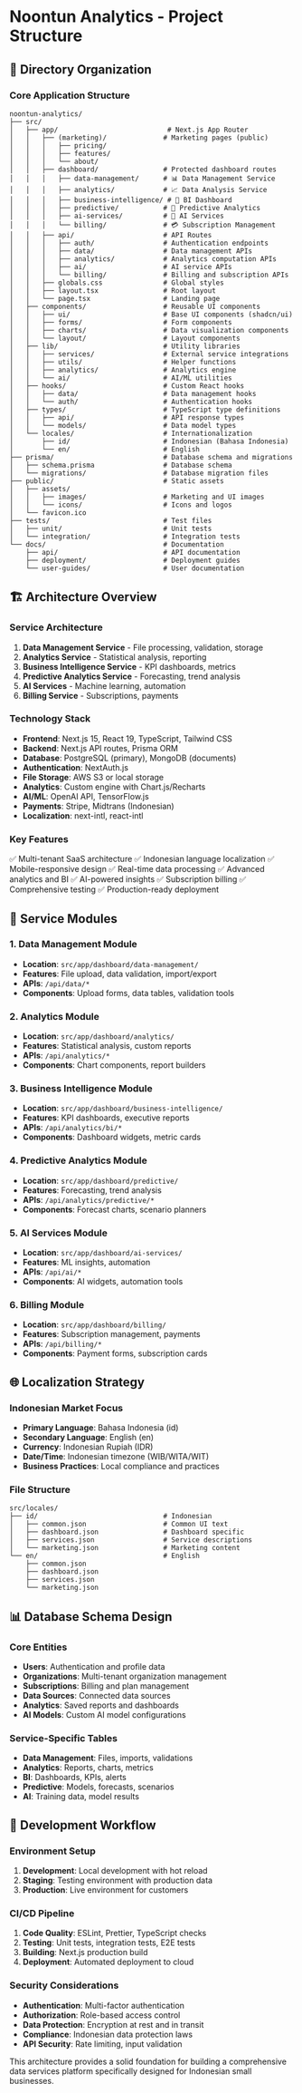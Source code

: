 # Noontun Analytics - Project Structure

## 📁 Directory Organization

### Core Application Structure
```
noontun-analytics/
├── src/
│   ├── app/                           # Next.js App Router
│   │   ├── (marketing)/              # Marketing pages (public)
│   │   │   ├── pricing/
│   │   │   ├── features/
│   │   │   └── about/
│   │   ├── dashboard/                # Protected dashboard routes
│   │   │   ├── data-management/      # 📊 Data Management Service
│   │   │   ├── analytics/            # 📈 Data Analysis Service
│   │   │   ├── business-intelligence/ # 💼 BI Dashboard
│   │   │   ├── predictive/           # 🔮 Predictive Analytics
│   │   │   ├── ai-services/          # 🤖 AI Services
│   │   │   └── billing/              # 💳 Subscription Management
│   │   ├── api/                      # API Routes
│   │   │   ├── auth/                 # Authentication endpoints
│   │   │   ├── data/                 # Data management APIs
│   │   │   ├── analytics/            # Analytics computation APIs
│   │   │   ├── ai/                   # AI service APIs
│   │   │   └── billing/              # Billing and subscription APIs
│   │   ├── globals.css               # Global styles
│   │   ├── layout.tsx                # Root layout
│   │   └── page.tsx                  # Landing page
│   ├── components/                   # Reusable UI components
│   │   ├── ui/                       # Base UI components (shadcn/ui)
│   │   ├── forms/                    # Form components
│   │   ├── charts/                   # Data visualization components
│   │   └── layout/                   # Layout components
│   ├── lib/                          # Utility libraries
│   │   ├── services/                 # External service integrations
│   │   ├── utils/                    # Helper functions
│   │   ├── analytics/                # Analytics engine
│   │   └── ai/                       # AI/ML utilities
│   ├── hooks/                        # Custom React hooks
│   │   ├── data/                     # Data management hooks
│   │   └── auth/                     # Authentication hooks
│   ├── types/                        # TypeScript type definitions
│   │   ├── api/                      # API response types
│   │   └── models/                   # Data model types
│   └── locales/                      # Internationalization
│       ├── id/                       # Indonesian (Bahasa Indonesia)
│       └── en/                       # English
├── prisma/                           # Database schema and migrations
│   ├── schema.prisma                 # Database schema
│   └── migrations/                   # Database migration files
├── public/                           # Static assets
│   ├── assets/
│   │   ├── images/                   # Marketing and UI images
│   │   └── icons/                    # Icons and logos
│   └── favicon.ico
├── tests/                            # Test files
│   ├── unit/                         # Unit tests
│   └── integration/                  # Integration tests
└── docs/                             # Documentation
    ├── api/                          # API documentation
    ├── deployment/                   # Deployment guides
    └── user-guides/                  # User documentation
```

## 🏗️ Architecture Overview

### Service Architecture
1. **Data Management Service** - File processing, validation, storage
2. **Analytics Service** - Statistical analysis, reporting
3. **Business Intelligence Service** - KPI dashboards, metrics
4. **Predictive Analytics Service** - Forecasting, trend analysis
5. **AI Services** - Machine learning, automation
6. **Billing Service** - Subscriptions, payments

### Technology Stack
- **Frontend**: Next.js 15, React 19, TypeScript, Tailwind CSS
- **Backend**: Next.js API routes, Prisma ORM
- **Database**: PostgreSQL (primary), MongoDB (documents)
- **Authentication**: NextAuth.js
- **File Storage**: AWS S3 or local storage
- **Analytics**: Custom engine with Chart.js/Recharts
- **AI/ML**: OpenAI API, TensorFlow.js
- **Payments**: Stripe, Midtrans (Indonesian)
- **Localization**: next-intl, react-intl

### Key Features
✅ Multi-tenant SaaS architecture
✅ Indonesian language localization
✅ Mobile-responsive design
✅ Real-time data processing
✅ Advanced analytics and BI
✅ AI-powered insights
✅ Subscription billing
✅ Comprehensive testing
✅ Production-ready deployment

## 🎯 Service Modules

### 1. Data Management Module
- **Location**: `src/app/dashboard/data-management/`
- **Features**: File upload, data validation, import/export
- **APIs**: `/api/data/*`
- **Components**: Upload forms, data tables, validation tools

### 2. Analytics Module
- **Location**: `src/app/dashboard/analytics/`
- **Features**: Statistical analysis, custom reports
- **APIs**: `/api/analytics/*`
- **Components**: Chart components, report builders

### 3. Business Intelligence Module
- **Location**: `src/app/dashboard/business-intelligence/`
- **Features**: KPI dashboards, executive reports
- **APIs**: `/api/analytics/bi/*`
- **Components**: Dashboard widgets, metric cards

### 4. Predictive Analytics Module
- **Location**: `src/app/dashboard/predictive/`
- **Features**: Forecasting, trend analysis
- **APIs**: `/api/analytics/predictive/*`
- **Components**: Forecast charts, scenario planners

### 5. AI Services Module
- **Location**: `src/app/dashboard/ai-services/`
- **Features**: ML insights, automation
- **APIs**: `/api/ai/*`
- **Components**: AI widgets, automation tools

### 6. Billing Module
- **Location**: `src/app/dashboard/billing/`
- **Features**: Subscription management, payments
- **APIs**: `/api/billing/*`
- **Components**: Payment forms, subscription cards

## 🌐 Localization Strategy

### Indonesian Market Focus
- **Primary Language**: Bahasa Indonesia (id)
- **Secondary Language**: English (en)
- **Currency**: Indonesian Rupiah (IDR)
- **Date/Time**: Indonesian timezone (WIB/WITA/WIT)
- **Business Practices**: Local compliance and practices

### File Structure
```
src/locales/
├── id/                               # Indonesian
│   ├── common.json                   # Common UI text
│   ├── dashboard.json                # Dashboard specific
│   ├── services.json                 # Service descriptions
│   └── marketing.json                # Marketing content
└── en/                               # English
    ├── common.json
    ├── dashboard.json
    ├── services.json
    └── marketing.json
```

## 📊 Database Schema Design

### Core Entities
- **Users**: Authentication and profile data
- **Organizations**: Multi-tenant organization management
- **Subscriptions**: Billing and plan management
- **Data Sources**: Connected data sources
- **Analytics**: Saved reports and dashboards
- **AI Models**: Custom AI model configurations

### Service-Specific Tables
- **Data Management**: Files, imports, validations
- **Analytics**: Reports, charts, metrics
- **BI**: Dashboards, KPIs, alerts
- **Predictive**: Models, forecasts, scenarios
- **AI**: Training data, model results

## 🚀 Development Workflow

### Environment Setup
1. **Development**: Local development with hot reload
2. **Staging**: Testing environment with production data
3. **Production**: Live environment for customers

### CI/CD Pipeline
1. **Code Quality**: ESLint, Prettier, TypeScript checks
2. **Testing**: Unit tests, integration tests, E2E tests
3. **Building**: Next.js production build
4. **Deployment**: Automated deployment to cloud

### Security Considerations
- **Authentication**: Multi-factor authentication
- **Authorization**: Role-based access control
- **Data Protection**: Encryption at rest and in transit
- **Compliance**: Indonesian data protection laws
- **API Security**: Rate limiting, input validation

This architecture provides a solid foundation for building a comprehensive data services platform specifically designed for Indonesian small businesses.
